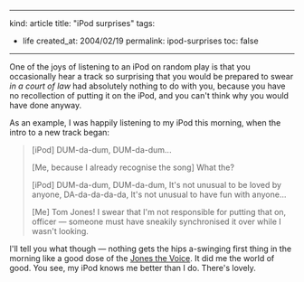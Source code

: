 -----
kind: article
title: "iPod surprises"
tags:
- life
created_at: 2004/02/19
permalink: ipod-surprises
toc: false
-----

<p>One of the joys of listening to an iPod on random play is that you occasionally hear a track so surprising that you would be prepared to swear <em>in a court of law</em> had absolutely nothing to do with you, because you have no recollection of putting it on the iPod, and you can't think why you would have done anyway.</p>
<p>As an example, I was happily listening to my iPod this morning, when the intro to a new track began:</p>
<blockquote>
<p>[iPod] DUM-da-dum, DUM-da-dum...</p>
<p>[Me, because I already recognise the song] What the?</p>
<p>[iPod] DUM-da-dum, DUM-da-dum, It's not unusual to be loved by anyone, DA-da-da-da-da, It's not unusual to have fun with anyone...</p>
<p>[Me] Tom Jones! I swear that I'm not responsible for putting that on, officer &mdash; someone must have sneakily synchronised it over while I wasn't looking.</p>
</blockquote>
<p>I'll tell you what though &mdash; nothing gets the hips a-swinging first thing in the morning like a good dose of the <a href="http://www.bbc.co.uk/wales/music/sites/tomjones/index.shtml/" title="BBC Wales profile of Tom Jones">Jones the Voice</a>. It did me the world of good. You see, my iPod knows me better than I do. There's lovely.</p>


